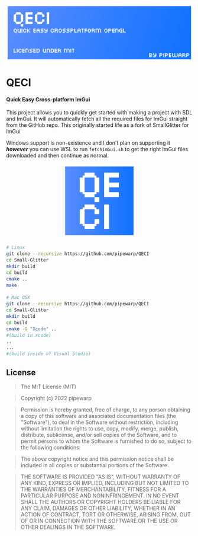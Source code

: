 ![banner](./brand/banner.png)

# QECI
#### Quick Easy Cross-platform ImGui

This project allows you to quickly get started with making a project with SDL and ImGui. It will automatically fetch all the required files for ImGui straight from the GitHub repo. This originally started life as a fork of SmallGlitter for ImGui

Windows support is non-existence and I don't plan on supporting it ***however*** you can use WSL to run `fetchImGui.sh` to get the right ImGui files downloaded and then continue as normal.

<p align="center">
<img src="./brand/icon.png" alt="drawing" width="200" height="200"/>
</p>


```bash
# Linux
git clone --recursive https://github.com/pipewarp/QECI
cd Small-Glitter
mkdir build
cd build
cmake ..
make

# Mac OSX
git clone --recursive https://github.com/pipewarp/QECI
cd Small-Glitter
mkdir build
cd build
cmake -G "Xcode" ..
#(build in xcode)
..
...
#(build inside of Visual Studio)
```


## License
>The MIT License (MIT)

>Copyright (c) 2022 pipewarp

>Permission is hereby granted, free of charge, to any person obtaining a copy of this software and associated documentation files (the "Software"), to deal in the Software without restriction, including without limitation the rights to use, copy, modify, merge, publish, distribute, sublicense, and/or sell copies of the Software, and to permit persons to whom the Software is furnished to do so, subject to the following conditions:

>The above copyright notice and this permission notice shall be included in all copies or substantial portions of the Software.

>THE SOFTWARE IS PROVIDED "AS IS", WITHOUT WARRANTY OF ANY KIND, EXPRESS OR IMPLIED, INCLUDING BUT NOT LIMITED TO THE WARRANTIES OF MERCHANTABILITY, FITNESS FOR A PARTICULAR PURPOSE AND NONINFRINGEMENT. IN NO EVENT SHALL THE AUTHORS OR COPYRIGHT HOLDERS BE LIABLE FOR ANY CLAIM, DAMAGES OR OTHER LIABILITY, WHETHER IN AN ACTION OF CONTRACT, TORT OR OTHERWISE, ARISING FROM, OUT OF OR IN CONNECTION WITH THE SOFTWARE OR THE USE OR OTHER DEALINGS IN THE SOFTWARE.
